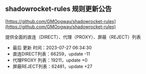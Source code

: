 ## shadowrocket-rules 规则更新公告

[https://github.com/GMOogway/shadowrocket-rules](https://github.com/GMOogway/shadowrocket-rules)

提供全面的直连（DIRECT）、代理（PROXY）、屏蔽（REJECT）列表
- 最后 更新 时间：2023-07-27 06:34:30
- 直连DIRECT列表：66259，update -11
- 代理PROXY 列表：19211，update +0
- 屏蔽REJECT列表：62481，update +27